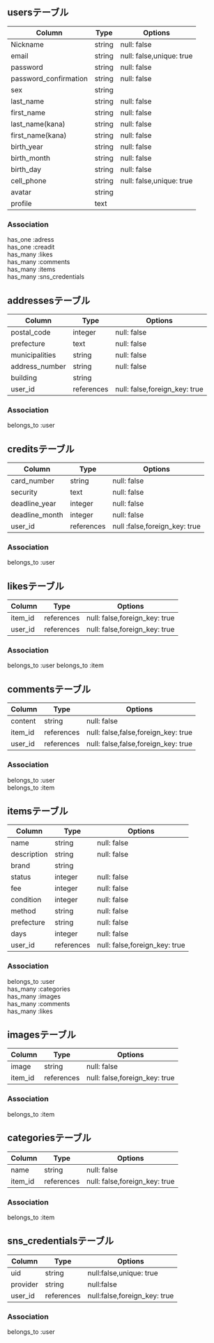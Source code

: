 ## usersテーブル

|Column|Type|Options|
|------|----|-------|
|Nickname|string|null: false|
|email|string|null: false,unique: true|
|password|string|null: false|
|password_confirmation|string|null: false|
|sex|string||
|last_name|string|null: false|
|first_name|string|null: false|
|last_name(kana)|string|null: false|
|first_name(kana)|string|null: false|
|birth_year|string|null: false|
|birth_month|string|null: false|
|birth_day|string|null: false|
|cell_phone|string|null: false,unique: true|
|avatar|string||
|profile|text||

### Association
has_one :adress  
has_one :creadit  
has_many :likes  
has_many :comments  
has_many :items  
has_many :sns_credentials  

## addressesテーブル

|Column|Type|Options|
|------|----|-------|
|postal_code|integer|null: false|
|prefecture|text|null: false|
|municipalities|string|null: false|
|address_number|string|null: false|
|building|string||
|user_id|references|null: false,foreign_key: true|

### Association
belongs_to :user

## creditsテーブル

|Column|Type|Options|
|------|----|-------|
|card_number|string|null: false|
|security|text|null: false|
|deadline_year|integer|null: false|
|deadline_month|integer|null: false|
|user_id|references|null :false,foreign_key: true|

### Association
belongs_to :user

## likesテーブル

|Column|Type|Options|
|------|----|-------|
|item_id|references|null: false,foreign_key: true|
|user_id|references|null: false,foreign_key: true|

### Association
belongs_to :user
belongs_to :item

## commentsテーブル

|Column|Type|Options|
|------|----|-------|
|content|string|null: false|
|item_id|references|null: false,false,foreign_key: true|
|user_id|references|null: false,false,foreign_key: true|

### Association
belongs_to :user  
belongs_to :item

## itemsテーブル

|Column|Type|Options|
|------|----|-------|
|name|string|null: false|
|description|string|null: false|
|brand|string||
|status|integer|null: false|
|fee|integer|null: false|
|condition|integer|null: false|
|method|string|null: false|
|prefecture|string|null: false|
|days|integer|null: false|
|user_id|references|null: false,foreign_key: true|

### Association
belongs_to :user  
has_many :categories  
has_many :images  
has_many :comments  
has_many :likes  

## imagesテーブル

|Column|Type|Options|
|------|----|-------|
|image|string|null: false|
|item_id|references|null: false,foreign_key: true|

### Association
belongs_to :item

## categoriesテーブル

|Column|Type|Options|
|------|----|-------|
|name|string|null: false|
|item_id|references|null: false,foreign_key: true|

### Association
belongs_to :item

## sns_credentialsテーブル

|Column|Type|Options|
|------|----|-------|
|uid|string|null:false,unique: true|
|provider|string|null:false|
|user_id|references|null:false,foreign_key: true|

### Association
belongs_to :user
